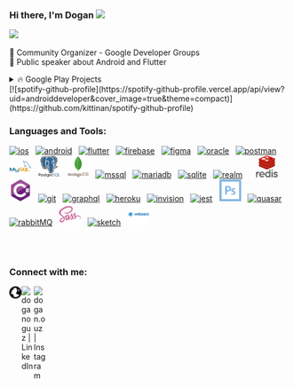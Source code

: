 
### Hi there, I'm Dogan <img width="29px" src="https://raw.githubusercontent.com/MartinHeinz/MartinHeinz/master/wave.gif" />

<img  width="450px" heigth="450px" src="https://doganoguz.dev/app.gif" />



🥳 Community Organizer - Google Developer Groups 
<br>
🎤 Public speaker about Android and Flutter 
<br>
<details>
  <summary>🔥  Google Play Projects</summary>

<!--START_SECTION:activity-->
🌍 [Dev. Profile](https://play.google.com/store/apps/dev?id=8686341603030191209) 
 
Popular Projects. 💯
1. ⚡ ️[Fenomen Wallpaper](https://play.google.com/store/apps/details?id=com.doganoguz.tictocwallpaper)
2. ❤️ [iHeart](https://play.google.com/store/apps/details?id=com.doganoguz.iheart) 
3. 🔎 [Yerli Malı Sorgula](https://play.google.com/store/apps/details?id=com.doganoguz.yerlimali) 

<!--END_SECTION:activity-->
 
</details>
[![spotify-github-profile](https://spotify-github-profile.vercel.app/api/view?uid=androiddeveloper&cover_image=true&theme=compact)](https://github.com/kittinan/spotify-github-profile)

### Languages and Tools:


<p><a href="https://developer.apple.com/" target="_blank"><img alt="ios" src="https://developer.apple.com/assets/elements/icons/xcode-12/xcode-12-256x256_2x.png" style="height:40px; width:40px" /></a>&nbsp;&nbsp;&nbsp;<a href="https://source.android.com/setup/start/brands" target="_blank"><img alt="android" src="https://upload.wikimedia.org/wikipedia/commons/thumb/6/64/Android_logo_2019_%28stacked%29.svg/2346px-Android_logo_2019_%28stacked%29.svg.png" style="height:40px; width:40px" /></a>&nbsp;&nbsp;&nbsp;<a href="https://flutter.dev/" target="_blank"><img alt="flutter" src="https://cdn.icon-icons.com/icons2/2107/PNG/512/file_type_flutter_icon_130599.png" style="height:40px; width:40px" /></a>&nbsp;&nbsp;&nbsp;<a href="https://firebase.google.com/" target="_blank"><img alt="firebase" src="https://www.vectorlogo.zone/logos/firebase/firebase-icon.svg" style="height:40px; width:40px" /></a>&nbsp;&nbsp;&nbsp;<a href="https://www.figma.com/" target="_blank"><img alt="figma" src="https://www.vectorlogo.zone/logos/figma/figma-icon.svg" style="height:40px; width:40px" /></a>&nbsp;&nbsp;&nbsp;<a href="https://www.adobe.com/" target="_blank"><img alt="oracle" src="https://upload.wikimedia.org/wikipedia/commons/thumb/c/c2/Adobe_XD_CC_icon.svg/1200px-Adobe_XD_CC_icon.svg.png" style="height:40px; width:40px" /></a>&nbsp;&nbsp;&nbsp;<a href="https://postman.com" target="_blank"><img alt="postman" src="https://www.vectorlogo.zone/logos/getpostman/getpostman-icon.svg" style="height:40px; width:40px" /></a>&nbsp;&nbsp;&nbsp;<a href="https://www.mysql.com/" target="_blank"><img alt="mysql" src="https://raw.githubusercontent.com/devicons/devicon/master/icons/mysql/mysql-original-wordmark.svg" style="height:40px; width:40px" /></a>&nbsp;&nbsp;&nbsp;<a href="https://www.postgresql.org" target="_blank"><img alt="postgresql" src="https://raw.githubusercontent.com/devicons/devicon/master/icons/postgresql/postgresql-original-wordmark.svg" style="height:40px; width:40px" /></a>&nbsp; &nbsp;<a href="https://www.mongodb.com/" target="_blank"><img alt="mongodb" src="https://raw.githubusercontent.com/devicons/devicon/master/icons/mongodb/mongodb-original-wordmark.svg" style="height:40px; width:40px" /></a>&nbsp;&nbsp;&nbsp;<a href="https://www.microsoft.com/en-us/sql-server" target="_blank"><img alt="mssql" src="https://www.svgrepo.com/show/303229/microsoft-sql-server-logo.svg" style="height:40px; width:40px" /></a>&nbsp;&nbsp;&nbsp;<a href="https://mariadb.org/" target="_blank"><img alt="mariadb" src="https://www.vectorlogo.zone/logos/mariadb/mariadb-icon.svg" style="height:40px; width:40px" /></a>&nbsp;&nbsp;&nbsp;<a href="https://www.sqlite.org/" target="_blank"><img alt="sqlite" src="https://www.vectorlogo.zone/logos/sqlite/sqlite-icon.svg" style="height:40px; width:40px" /></a>&nbsp;&nbsp;&nbsp;<a href="https://realm.io/" target="_blank"><img alt="realm" src="https://raw.githubusercontent.com/bestofjs/bestofjs-webui/8665e8c267a0215f3159df28b33c365198101df5/public/logos/realm.svg" style="height:40px; width:40px" /></a>&nbsp;&nbsp;&nbsp;&nbsp;&nbsp;&nbsp;<a href="https://redis.io" target="_blank"><img alt="redis" src="https://raw.githubusercontent.com/devicons/devicon/master/icons/redis/redis-original-wordmark.svg" style="height:40px; width:40px" /></a>&nbsp;&nbsp;&nbsp;<a href="https://www.w3schools.com/cs/" target="_blank"><img alt="csharp" src="https://raw.githubusercontent.com/devicons/devicon/master/icons/csharp/csharp-original.svg" style="height:40px; width:40px" /></a>&nbsp;&nbsp;&nbsp;<a href="https://git-scm.com/" target="_blank"><img alt="git" src="https://www.vectorlogo.zone/logos/git-scm/git-scm-icon.svg" style="height:40px; width:40px" /></a>&nbsp;&nbsp;&nbsp;<a href="https://graphql.org" target="_blank"><img alt="graphql" src="https://www.vectorlogo.zone/logos/graphql/graphql-icon.svg" style="height:40px; width:40px" /></a>&nbsp;&nbsp;&nbsp;<a href="https://heroku.com" target="_blank"><img alt="heroku" src="https://www.vectorlogo.zone/logos/heroku/heroku-icon.svg" style="height:40px; width:40px" /></a>&nbsp; &nbsp;<a href="https://www.invisionapp.com/" target="_blank"><img alt="invision" src="https://www.vectorlogo.zone/logos/invisionapp/invisionapp-icon.svg" style="height:40px; width:40px" /></a>&nbsp;&nbsp;&nbsp;<a href="https://jestjs.io" target="_blank"><img alt="jest" src="https://www.vectorlogo.zone/logos/jestjsio/jestjsio-icon.svg" style="height:40px; width:40px" /></a>&nbsp;&nbsp;&nbsp;<a href="https://www.photoshop.com/en" target="_blank"><img alt="photoshop" src="https://raw.githubusercontent.com/devicons/devicon/master/icons/photoshop/photoshop-line.svg" style="height:40px; width:40px" /></a>&nbsp;&nbsp;&nbsp;<a href="https://quasar.dev/" target="_blank"><img alt="quasar" src="https://cdn.quasar.dev/logo/svg/quasar-logo.svg" style="height:40px; width:40px" /></a>&nbsp;&nbsp;&nbsp;<a href="https://www.rabbitmq.com" target="_blank"><img alt="rabbitMQ" src="https://www.vectorlogo.zone/logos/rabbitmq/rabbitmq-icon.svg" style="height:40px; width:40px" /></a>&nbsp;&nbsp;&nbsp;<a href="https://sass-lang.com" target="_blank"><img alt="sass" src="https://raw.githubusercontent.com/devicons/devicon/master/icons/sass/sass-original.svg" style="height:40px; width:40px" /></a>&nbsp;&nbsp;&nbsp;<a href="https://www.sketch.com/" target="_blank"><img alt="sketch" src="https://www.vectorlogo.zone/logos/sketchapp/sketchapp-icon.svg" style="height:40px; width:40px" /></a>&nbsp;&nbsp;&nbsp;<a href="https://webpack.js.org" target="_blank"><img alt="webpack" src="https://raw.githubusercontent.com/devicons/devicon/d00d0969292a6569d45b06d3f350f463a0107b0d/icons/webpack/webpack-original-wordmark.svg" style="height:40px; width:40px" /></a></p>

<br />
<br />  

### Connect with me:
[<img align="left" alt="doganoguzCOM" width="22px" src="https://raw.githubusercontent.com/iconic/open-iconic/master/svg/globe.svg" />][website] 
[<img align="left" alt="doganoguz | LinkedIn" width="22px" src="https://cdn.jsdelivr.net/npm/simple-icons@v3/icons/linkedin.svg" />][linkedin]
[<img align="left" alt="dogan.ouz | Instagram" width="22px" src="https://cdn.jsdelivr.net/npm/simple-icons@v3/icons/instagram.svg" />][instagram]

<br />

[website]: https://doganoguz.dev/
[linkedin]: https://www.linkedin.com/in/do%C4%9Fan-o%C4%9Fuz-4b3970118/
[instagram]: https://www.instagram.com/dogan.ouz/
[twitter]: https://twitter.com/doganouz 

